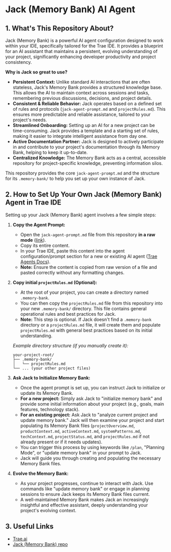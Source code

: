 # Jack (Memory Bank) AI Agent

## 1. What's This Repository About?

Jack (Memory Bank) is a powerful AI agent configuration designed to work within your IDE, specifically tailored for the Trae IDE. It provides a blueprint for an AI assistant that maintains a persistent, evolving understanding of your project, significantly enhancing developer productivity and project consistency.

**Why is Jack so great to use?**

*   **Persistent Context:** Unlike standard AI interactions that are often stateless, Jack's Memory Bank provides a structured knowledge base. This allows the AI to maintain context across sessions and tasks, remembering previous discussions, decisions, and project details.
*   **Consistent & Reliable Behavior:** Jack operates based on a defined set of rules and protocols (`jack-agent-prompt.md` and `projectRules.md`). This ensures more predictable and reliable assistance, tailored to your project's needs.
*   **Streamlined Onboarding:** Setting up an AI for a new project can be time-consuming. Jack provides a template and a starting set of rules, making it easier to integrate intelligent assistance from day one.
*   **Active Documentation Partner:** Jack is designed to actively participate in and contribute to your project's documentation through its Memory Bank, helping to keep it up-to-date.
*   **Centralized Knowledge:** The Memory Bank acts as a central, accessible repository for project-specific knowledge, preventing information silos.

This repository provides the core `jack-agent-prompt.md` and the structure for its `.memory-bank/` to help you set up your own instance of Jack.

## 2. How to Set Up Your Own Jack (Memory Bank) Agent in Trae IDE

Setting up your Jack (Memory Bank) agent involves a few simple steps:

1.  **Copy the Agent Prompt:**
    *   Open the `jack-agent-prompt.md` file from this repository **in a raw mode** ([link](https://raw.githubusercontent.com/HIMix/jack-memory-bank/refs/heads/master/jack-agent-prompt.md)).
    *   Copy its entire content.
    *   In your Trae IDE, paste this content into the agent configuration/prompt section for a new or existing AI agent ([Trae Agents Docs](https://docs.trae.ai/ide/agent)).
    *   **Note:** Ensure the content is copied from raw version of a file and pasted correctly without any formatting changes.

2.  **Copy initial `projectRules.md` (Optional):**
    *   At the root of your project, you can create a directory named `.memory-bank`.
    *   You can then copy the `projectRules.md` file from this repository into your new `.memory-bank/` directory. This file contains general operational rules and best practices for Jack.
    *   **Note:** This step is optional. If Jack doesn't find a `.memory-bank` directory or a `projectRules.md` file, it will create them and populate `projectRules.md` with general best practices based on its initial understanding.

    *Example directory structure (if you manually create it):*
    ```
    your-project-root/
    ├── .memory-bank/
    │   └── projectRules.md
    └── ... (your other project files)
    ```

3.  **Ask Jack to Initialize Memory Bank:**
    *   Once the agent prompt is set up, you can instruct Jack to initialize or update its Memory Bank.
    *   **For a new project:** Simply ask Jack to "initialize memory bank" and provide some initial information about your project (e.g., goals, main features, technology stack).
    *   **For an existing project:** Ask Jack to "analyze current project and update memory bank." Jack will then examine your project and start populating its Memory Bank files (`projectOverview.md`, `productContext.md`, `activeContext.md`, `systemPatterns.md`, `techContext.md`, `projectStatus.md`, and `projectRules.md` if not already present or if it needs updates).
    *   You can trigger this process by using keywords like `/plan`, "Planning Mode", or "update memory bank" in your prompt to Jack.
    *   Jack will guide you through creating and populating the necessary Memory Bank files.

4.  **Evolve the Memory Bank:**
    *   As your project progresses, continue to interact with Jack. Use commands like "update memory bank" or engage in planning sessions to ensure Jack keeps its Memory Bank files current.
    *   A well-maintained Memory Bank makes Jack an increasingly insightful and effective assistant, deeply understanding your project's evolving context.

## 3. Useful Links

*   [Trae.ai](https://www.trae.ai/)
*   [Jack (Memory Bank) repo](https://github.com/HIMix/jack-memory-bank)
